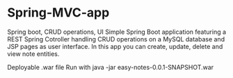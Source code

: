 # Spring-MVC-app
Spring boot, CRUD operations, UI
Simple Spring Boot application featuring a REST Spring Cotroller handling CRUD operations on a MySQL database and JSP pages as user interface.
In this app you can create, update, delete and view note entities.


Deployable .war file
Run with 
java -jar easy-notes-0.0.1-SNAPSHOT.war
